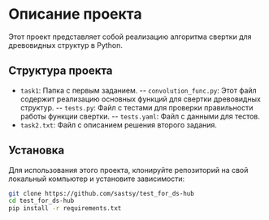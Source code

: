 # Описание проекта

Этот проект представляет собой реализацию алгоритма свертки для древовидных структур в Python. 

## Структура проекта

- `task1`: Папка с первым заданием.
-- `convolution_func.py`: Этот файл содержит реализацию основных функций для свертки древовидных структур.
-- `tests.py`: Файл с тестами для проверки правильности работы функции свертки.
-- `tests.yaml`: Файл с данными для тестов.
- `task2.txt`: Файл с описанием решения второго задания. 

## Установка

Для использования этого проекта, клонируйте репозиторий на свой локальный компьютер и установите зависимости:

```bash
git clone https://github.com/sastsy/test_for_ds-hub
cd test_for_ds-hub
pip install -r requirements.txt
```
